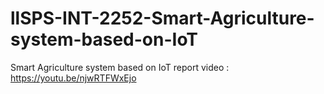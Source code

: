 # llSPS-INT-2252-Smart-Agriculture-system-based-on-IoT
Smart Agriculture system based on IoT
report video : https://youtu.be/njwRTFWxEjo
